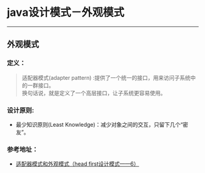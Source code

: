 # java设计模式－外观模式

---

## 外观模式

### 定义：

> 适配器模式(adapter pattern) :提供了一个统一的接口，用来访问子系统中的一群接口。    
换句话说，就是定义了一个高层接口，让子系统更容易使用。



### 设计原则:

- 最少知识原则(Least Knowledge)：减少对象之间的交互，只留下几个“密友”。

### 参考地址：

- [适配器模式和外观模式（head first设计模式——6）](http://www.cnblogs.com/lzhp/p/3400928.html)




